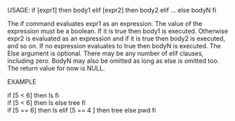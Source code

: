 USAGE: if [expr1] then body1 elif [expr2] then body2 elif ... else bodyN fi


The  if command evaluates expr1 as an expression.
The value of the expression must be a boolean.
If it is true then body1 is executed. Otherwise expr2 is
evaluated as an expression and if it is true then body2 is executed, and so on.
If no expression evaluates to true then bodyN is executed.
The Else argument is optional.
There may be any number of elif clauses,
including zero.  BodyN may also be omitted as long as else is omitted too.
The  return  value for now is NULL.   

EXAMPLE   

   if [5 < 6] then ls fi   
   if [5 < 6] then ls else tree fi   
   if [5 == 6] then ls elif [5 == 4 ] then tree else pwd fi   